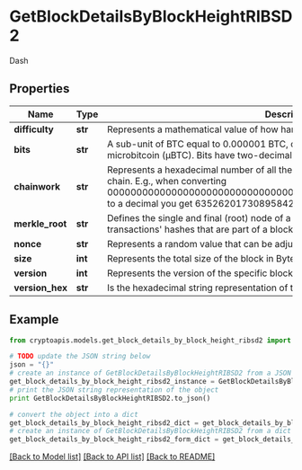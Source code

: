 # GetBlockDetailsByBlockHeightRIBSD2

Dash

## Properties
Name | Type | Description | Notes
------------ | ------------- | ------------- | -------------
**difficulty** | **str** | Represents a mathematical value of how hard it is to find a valid hash for this block. | 
**bits** | **str** | A sub-unit of BTC equal to 0.000001 BTC, or 100 Satoshi, and is the same as microbitcoin (μBTC). Bits have two-decimal precision | 
**chainwork** | **str** | Represents a hexadecimal number of all the hashes necessary to produce the current chain. E.g., when converting 0000000000000000000000000000000000000000000086859f7a841475b236fd to a decimal you get 635262017308958427068157 hashes, or 635262 exahashes. | 
**merkle_root** | **str** | Defines the single and final (root) node of a Merkle tree. It is the combined hash of all transactions&#39; hashes that are part of a blockchain block. | 
**nonce** | **str** | Represents a random value that can be adjusted to satisfy the Proof of Work. | 
**size** | **int** | Represents the total size of the block in Bytes. | 
**version** | **int** | Represents the version of the specific block on the blockchain. | 
**version_hex** | **str** | Is the hexadecimal string representation of the block&#39;s version. | 

## Example

```python
from cryptoapis.models.get_block_details_by_block_height_ribsd2 import GetBlockDetailsByBlockHeightRIBSD2

# TODO update the JSON string below
json = "{}"
# create an instance of GetBlockDetailsByBlockHeightRIBSD2 from a JSON string
get_block_details_by_block_height_ribsd2_instance = GetBlockDetailsByBlockHeightRIBSD2.from_json(json)
# print the JSON string representation of the object
print GetBlockDetailsByBlockHeightRIBSD2.to_json()

# convert the object into a dict
get_block_details_by_block_height_ribsd2_dict = get_block_details_by_block_height_ribsd2_instance.to_dict()
# create an instance of GetBlockDetailsByBlockHeightRIBSD2 from a dict
get_block_details_by_block_height_ribsd2_form_dict = get_block_details_by_block_height_ribsd2.from_dict(get_block_details_by_block_height_ribsd2_dict)
```
[[Back to Model list]](../README.md#documentation-for-models) [[Back to API list]](../README.md#documentation-for-api-endpoints) [[Back to README]](../README.md)


